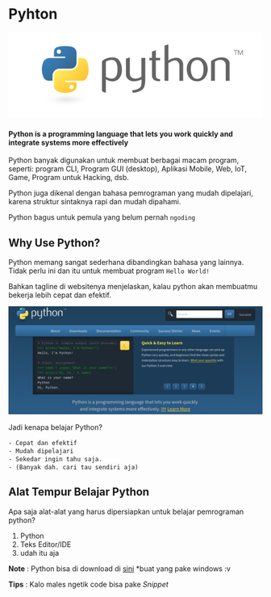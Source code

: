 # Pyhton

  ![logo](logo-python.png)

  #### Python is a programming language that lets you work quickly and integrate systems more effectively

  Python banyak digunakan untuk membuat berbagai macam program, seperti: program CLI, Program GUI (desktop), Aplikasi Mobile,   Web, IoT, Game, Program untuk Hacking, dsb.

  Python juga dikenal dengan bahasa pemrograman yang mudah dipelajari, karena struktur sintaknya rapi dan mudah dipahami.

  Python bagus untuk pemula yang belum pernah `ngoding`


  ## Why Use Python?

  Python memang sangat sederhana dibandingkan bahasa yang lainnya. Tidak perlu ini dan itu untuk membuat program `Hello World!`

  Bahkan tagline di websitenya menjelaskan, kalau python akan membuatmu bekerja lebih cepat dan efektif.

  ![website python](python.png)

  Jadi kenapa belajar Python?

    - Cepat dan efektif
    - Mudah dipelajari
    - Sekedar ingin tahu saja.
    - (Banyak dah. cari tau sendiri aja)


  ## Alat Tempur Belajar Python

Apa saja alat-alat yang harus dipersiapkan untuk belajar pemrograman python?

  1. Python
  2. Teks Editor/IDE
  3. udah itu aja

  **Note** : Python bisa di download di [sini](https://www.python.org/) *buat yang pake windows :v

  **Tips** : Kalo males ngetik code bisa pake *Snippet*
